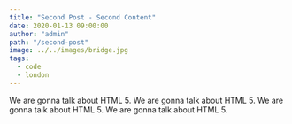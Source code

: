 ```yaml
---
title: "Second Post - Second Content"
date: 2020-01-13 09:00:00
author: "admin"
path: "/second-post"
image: ../../images/bridge.jpg
tags:
  - code
  - london
---
```


We are gonna talk about HTML 5.
We are gonna talk about HTML 5.
We are gonna talk about HTML 5.
We are gonna talk about HTML 5.
